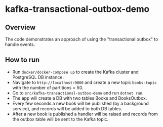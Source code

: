 # kafka-transactional-outbox-demo
## Overview
The code demonstrates an approach of using the "transactional outbox" to handle events.

## How to run
- Run `docker/docker-compose up` to create the Kafka cluster and PostgreSQL DB instance.
- Navigate to `http://localhost:9000` and create a new topic `books-topic` with the number of partitions = 50.
- Go to `src/kafka-transactional-outbox-demo` and run `dotnet run`.
- The app will create a DB with two tables Books and BooksOutbox.
- Every few seconds a new book will be published (by a background service), and records will be added to both DB tables.
- After a new book is published a handler will be raised and records from the outbox table will be sent to the Kafka topic.    